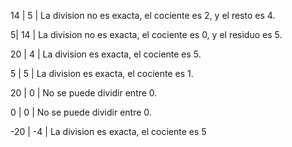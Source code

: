 14 | 5 |  La division no es exacta, el cociente es 2, y el resto es 4. 

5| 14 | La division no es exacta, el cociente es 0, y el residuo es 5. 

20 | 4 | La division es exacta, el cociente es 5. 

5 | 5 | La division es exacta, el cociente es 1. 

20 | 0 | No se puede dividir entre 0. 

0 | 0 | No se puede dividir entre 0. 

-20 | -4 | La division es exacta, el cociente es 5
